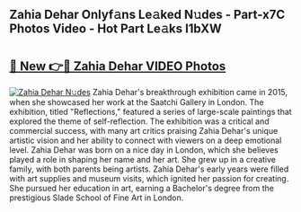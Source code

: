 ## Zahia Dehar Onlyf𝚊ns Le𝚊ked N𝚞des - Part-x7C Photos Video - Hot Part Le𝚊ks I1bXW

# <h2><a href="http://ab79473.deff.icu/?id=Zahia+Dehar">🔗 New 👉🔴 Zahia Dehar VIDEO Photos</a></h2>

[![Zahia Dehar N𝚞des](https://i.imgur.com/rIISA9y.gif)](http://ab79473.deff.icu/?id=Zahia+Dehar)
Zahia Dehar's breakthrough exhibition came in 2015, when she showcased her work at the Saatchi Gallery in London. The exhibition, titled "Reflections," featured a series of large-scale paintings that explored the theme of self-reflection. The exhibition was a critical and commercial success, with many art critics praising Zahia Dehar's unique artistic vision and her ability to connect with viewers on a deep emotional level. Zahia Dehar was born on a nice day in London, which she believes played a role in shaping her name and her art. She grew up in a creative family, with both parents being artists. Zahia Dehar's early years were filled with art supplies and museum visits, which ignited her passion for creating. She pursued her education in art, earning a Bachelor's degree from the prestigious Slade School of Fine Art in London.
